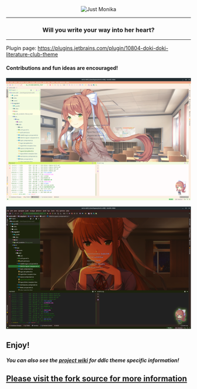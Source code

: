 <div align="center">
<img src="https://raw.githubusercontent.com/cyclic-reference/jetbrains-theme/master/src/main/resources/wizard/logo.png" alt="Just Monika"></img>
</div>

---
<div align="center">
    <h3 styles="color: pink"> Will you write your way into her heart?</h3>
</div>

---

Plugin page:
https://plugins.jetbrains.com/plugin/10804-doki-doki-literature-club-theme

#### Contributions and fun ideas are encouraged!

![Just Monika](assets/screenshots/just_monika_background_normal.png)

![Only Monika](assets/screenshots/only_monika_background_normal.png)

Enjoy!
---

##### You can also see the [project wiki](https://github.com/cyclic-reference/ddlc-jetbrains-theme/wiki) for ddlc theme specific information!

## [Please visit the fork source for more information](https://github.com/ChrisRM/material-theme-jetbrains)